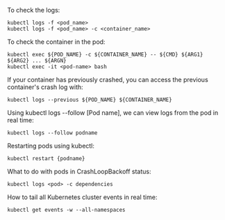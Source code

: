 To check the logs:
```
kubectl logs -f <pod_name>
kubectl logs -f <pod_name> -c <container_name> 
```

To check the container in the pod:
```
kubectl exec ${POD_NAME} -c ${CONTAINER_NAME} -- ${CMD} ${ARG1} ${ARG2} ... ${ARGN}
kubectl exec -it <pod-name> bash
```

If your container has previously crashed, you can access the previous container's crash log with:
```
kubectl logs --previous ${POD_NAME} ${CONTAINER_NAME}
```

Using kubectl logs --follow [Pod name], we can view logs from the pod in real time:
```
kubectl logs --follow podname
```

Restarting pods using kubectl:
```
kubectl restart {podname}
```

What to do with pods in CrashLoopBackoff status:
```
kubectl logs <pod> -c dependencies
```
How to tail all Kubernetes cluster events in real time:
```
kubectl get events -w --all-namespaces
```
